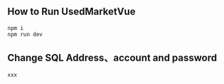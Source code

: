 ## How to Run UsedMarketVue
```
npm i
npm run dev
```
## Change SQL Address、account and password
```
xxx
```
    
